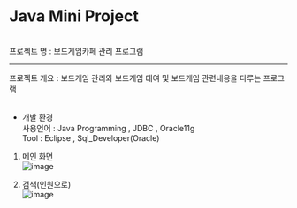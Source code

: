 <h1>Java Mini Project</h1><br>
프로젝트 명 : 보드게임카페 관리 프로그램<br>
<hr>
프로젝트 개요 : 보드게임 관리와 보드게임 대여 및 보드게임 관련내용을 다루는 프로그램 <br><br>

* 개발 환경<br>
사용언어 : Java Programming , JDBC , Oracle11g <br>
Tool : Eclipse , Sql_Developer(Oracle)<br>

1. 메인 화면<br>
![image](https://user-images.githubusercontent.com/46931292/84247973-c38a4a00-ab43-11ea-84cc-094e31a04b2f.png)<br>

2. 검색(인원으로)<br>
![image](https://user-images.githubusercontent.com/46931292/84248296-35fb2a00-ab44-11ea-86eb-a3dc55b7bde5.png)

